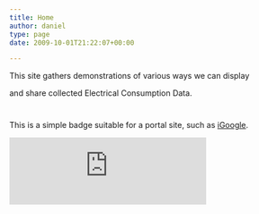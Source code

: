 ```yaml
---
title: Home
author: daniel
type: page
date: 2009-10-01T21:22:07+00:00

---
```

This site gathers demonstrations of various ways we can display
  
and share collected Electrical Consumption Data.

<div style="position:relative; margin-left:00px; margin-top:40px">
  This is a simple badge suitable for a portal site, such as <a href="http://www.google.com/ig" target="_blank">iGoogle</a>.</p> 
  
  <p>
    <iframe src ="http://imetrical.appspot.com/s/p/www-3b.html" width="350"  height="120" frameborder="0" scrolling="no" allowTransparency="true"></p> 
    
    <p>
      Your browser does not support iframes.
    </p>
    
    <p>
      </iframe> </div> 
      
      <div style="position:relative; margin-left:500px; margin-top:-240px; width:300px;">
        This is another more visual, but still concise display:</p> 
        
        <p>
          <iframe src ="http://imetrical.appspot.com/s/i/www-mw-chart.html" width="330"  height="220" frameborder="0" scrolling="no" allowTransparency="true"></p> 
          
          <p>
            Your browser does not support iframes.
          </p>
          
          <p>
            </iframe> </div>
